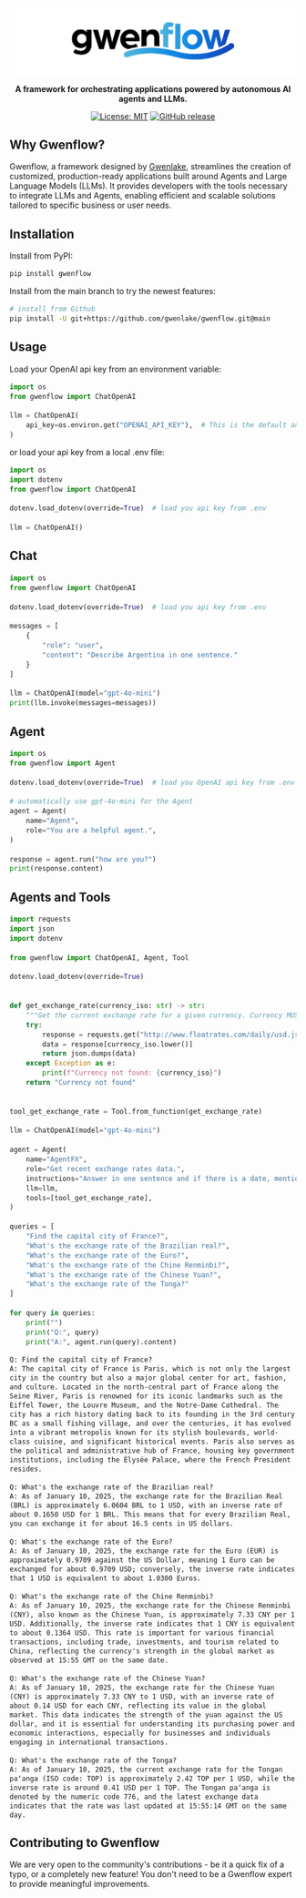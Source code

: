 <div align="center">

![Logo of Gwenflow](https://raw.githubusercontent.com/gwenlake/gwenflow/refs/heads/main/docs/images/gwenflow.png)

**A framework for orchestrating applications powered by autonomous AI agents and LLMs.**

[![License: MIT](https://img.shields.io/badge/License-MIT-green.svg)](https://opensource.org/licenses/MIT)
[![GitHub release](https://img.shields.io/github/v/release/gwenlake/gwenflow)](https://github.com/your-username/gwenflow/releases)


</div>

## Why Gwenflow?

Gwenflow, a framework designed by [Gwenlake](https://gwenlake.com),
streamlines the creation of customized, production-ready applications built around Agents and
Large Language Models (LLMs). It provides developers with the tools necessary
to integrate LLMs and Agents, enabling efficient and
scalable solutions tailored to specific business or user needs.

## Installation

Install from PyPI:

```bash
pip install gwenflow
```

Install from the main branch to try the newest features:

```bash
# install from Github
pip install -U git+https://github.com/gwenlake/gwenflow.git@main
```

## Usage

Load your OpenAI api key from an environment variable:

```python
import os
from gwenflow import ChatOpenAI

llm = ChatOpenAI(
    api_key=os.environ.get("OPENAI_API_KEY"),  # This is the default and can be omitted
)
```

or load your api key from a local .env file:

```python
import os
import dotenv
from gwenflow import ChatOpenAI

dotenv.load_dotenv(override=True)  # load you api key from .env

llm = ChatOpenAI()
```

## Chat

```python
import os
from gwenflow import ChatOpenAI

dotenv.load_dotenv(override=True)  # load you api key from .env

messages = [
    {
        "role": "user",
        "content": "Describe Argentina in one sentence."
    }
]

llm = ChatOpenAI(model="gpt-4o-mini")
print(llm.invoke(messages=messages))
```

## Agent

```python
import os
from gwenflow import Agent

dotenv.load_dotenv(override=True)  # load you OpenAI api key from .env

# automatically use gpt-4o-mini for the Agent
agent = Agent(
    name="Agent",
    role="You are a helpful agent.",
)

response = agent.run("how are you?")
print(response.content)
```

## Agents and Tools

```python
import requests
import json
import dotenv

from gwenflow import ChatOpenAI, Agent, Tool

dotenv.load_dotenv(override=True)


def get_exchange_rate(currency_iso: str) -> str:
    """Get the current exchange rate for a given currency. Currency MUST be in iso format."""
    try:
        response = requests.get("http://www.floatrates.com/daily/usd.json").json()
        data = response[currency_iso.lower()]
        return json.dumps(data)
    except Exception as e:
        print(f"Currency not found: {currency_iso}")
    return "Currency not found"


tool_get_exchange_rate = Tool.from_function(get_exchange_rate)

llm = ChatOpenAI(model="gpt-4o-mini")

agent = Agent(
    name="AgentFX",
    role="Get recent exchange rates data.",
    instructions="Answer in one sentence and if there is a date, mention this date.",
    llm=llm,
    tools=[tool_get_exchange_rate],
)

queries = [
    "Find the capital city of France?",
    "What's the exchange rate of the Brazilian real?",
    "What's the exchange rate of the Euro?",
    "What's the exchange rate of the Chine Renminbi?",
    "What's the exchange rate of the Chinese Yuan?",
    "What's the exchange rate of the Tonga?"
]

for query in queries:
    print("")
    print("Q:", query)
    print("A:", agent.run(query).content)
```

```
Q: Find the capital city of France?
A: The capital city of France is Paris, which is not only the largest city in the country but also a major global center for art, fashion, and culture. Located in the north-central part of France along the Seine River, Paris is renowned for its iconic landmarks such as the Eiffel Tower, the Louvre Museum, and the Notre-Dame Cathedral. The city has a rich history dating back to its founding in the 3rd century BC as a small fishing village, and over the centuries, it has evolved into a vibrant metropolis known for its stylish boulevards, world-class cuisine, and significant historical events. Paris also serves as the political and administrative hub of France, housing key government institutions, including the Élysée Palace, where the French President resides.

Q: What's the exchange rate of the Brazilian real?
A: As of January 10, 2025, the exchange rate for the Brazilian Real (BRL) is approximately 6.0604 BRL to 1 USD, with an inverse rate of about 0.1650 USD for 1 BRL. This means that for every Brazilian Real, you can exchange it for about 16.5 cents in US dollars.

Q: What's the exchange rate of the Euro?
A: As of January 10, 2025, the exchange rate for the Euro (EUR) is approximately 0.9709 against the US Dollar, meaning 1 Euro can be exchanged for about 0.9709 USD; conversely, the inverse rate indicates that 1 USD is equivalent to about 1.0300 Euros.

Q: What's the exchange rate of the Chine Renminbi?
A: As of January 10, 2025, the exchange rate for the Chinese Renminbi (CNY), also known as the Chinese Yuan, is approximately 7.33 CNY per 1 USD. Additionally, the inverse rate indicates that 1 CNY is equivalent to about 0.1364 USD. This rate is important for various financial transactions, including trade, investments, and tourism related to China, reflecting the currency's strength in the global market as observed at 15:55 GMT on the same date.

Q: What's the exchange rate of the Chinese Yuan?
A: As of January 10, 2025, the exchange rate for the Chinese Yuan (CNY) is approximately 7.33 CNY to 1 USD, with an inverse rate of about 0.14 USD for each CNY, reflecting its value in the global market. This data indicates the strength of the yuan against the US dollar, and it is essential for understanding its purchasing power and economic interactions, especially for businesses and individuals engaging in international transactions.

Q: What's the exchange rate of the Tonga?
A: As of January 10, 2025, the current exchange rate for the Tongan paʻanga (ISO code: TOP) is approximately 2.42 TOP per 1 USD, while the inverse rate is around 0.41 USD per 1 TOP. The Tongan paʻanga is denoted by the numeric code 776, and the latest exchange data indicates that the rate was last updated at 15:55:14 GMT on the same day.
```

## Contributing to Gwenflow

We are very open to the community's contributions - be it a quick fix of a typo, or a completely new feature! You don't
need to be a Gwenflow expert to provide meaningful improvements.
